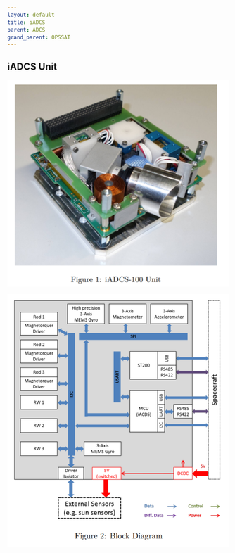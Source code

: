 ```yaml
---
layout: default
title: iADCS
parent: ADCS
grand_parent: OPSSAT
---
```


## iADCS Unit

![](/assets/iadcs.png)

![](/assets/block.png)